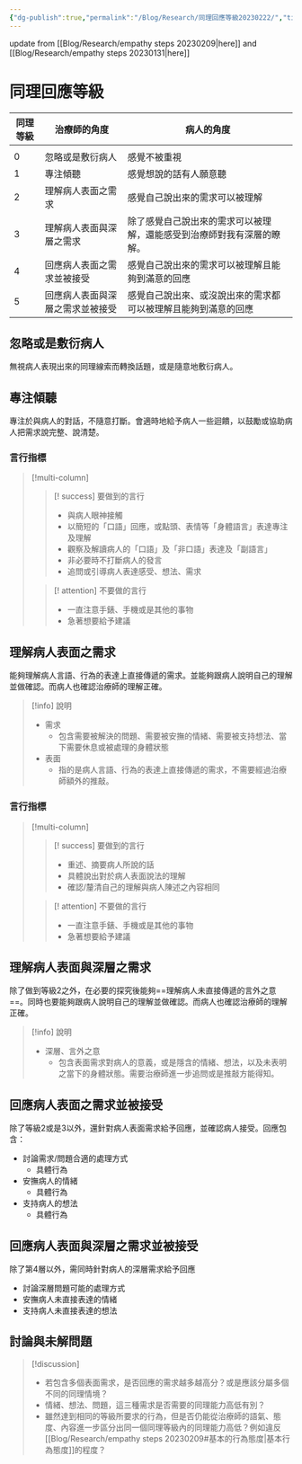 ```yaml
---
{"dg-publish":true,"permalink":"/Blog/Research/同理回應等級20230222/","title":"同理回應等級","tags":["blog","empathy/course","manuscript","ideas"]}
---
```



update from [[Blog/Research/empathy steps 20230209\|here]] and [[Blog/Research/empathy steps 20230131\|here]]

# 同理回應等級

| 同理等級 | 治療師的角度           | 病人的角度                               |
| ---- | ---------------- | ----------------------------------- |
|      |                  |                                     |
| 0    | 忽略或是敷衍病人         | 感覺不被重視                              |
| 1    | 專注傾聽             | 感覺想說的話有人願意聽                         |
| 2    | 理解病人表面之需求        | 感覺自己說出來的需求可以被理解                     |
| 3    | 理解病人表面與深層之需求     | 除了感覺自己說出來的需求可以被理解，還能感受到治療師對我有深層的瞭解。 |
| 4    | 回應病人表面之需求並被接受    | 感覺自己說出來的需求可以被理解且能夠到滿意的回應            |
| 5    | 回應病人表面與深層之需求並被接受 | 感覺自己說出來、或沒說出來的需求都可以被理解且能夠到滿意的回應     |

## 忽略或是敷衍病人

無視病人表現出來的同理線索而轉換話題，或是隨意地敷衍病人。


## 專注傾聽

專注於與病人的對話，不隨意打斷。會適時地給予病人一些迴饋，以鼓勵或協助病人把需求說完整、說清楚。

### 言行指標

> [!multi-column]
> 
>> [! success] 要做到的言行
>> - 與病人眼神接觸
>> - 以簡短的「口語」回應，或點頭、表情等「身體語言」表達專注及理解
>> - 觀察及解讀病人的「口語」及「非口語」表達及「副語言」
>> - 非必要時不打斷病人的發言
>> - 追問或引導病人表達感受、想法、需求
>
>> [! attention] 不要做的言行
>> - 一直注意手錶、手機或是其他的事物
>> - 急著想要給予建議


## 理解病人表面之需求

能夠理解病人言語、行為的表達上直接傳遞的需求。並能夠跟病人說明自己的理解並做確認。而病人也確認治療師的理解正確。


> [!info] 說明
> - 需求
>     - 包含需要被解決的問題、需要被安撫的情緒、需要被支持想法、當下需要休息或被處理的身體狀態
> - 表面
>     - 指的是病人言語、行為的表達上直接傳遞的需求，不需要經過治療師額外的推敲。

### 言行指標

> [!multi-column]
> 
>> [! success] 要做到的言行
>> - 重述、摘要病人所說的話
>> - 具體說出對於病人表面說法的理解
>> - 確認/釐清自己的理解與病人陳述之內容相同
>
>> [! attention] 不要做的言行
>> - 一直注意手錶、手機或是其他的事物
>> - 急著想要給予建議


## 理解病人表面與深層之需求

除了做到等級2之外，在必要的探究後能夠==理解病人未直接傳遞的言外之意==。同時也要能夠跟病人說明自己的理解並做確認。而病人也確認治療師的理解正確。

> [!info] 說明
> - 深層、言外之意
>     - 包含表面需求對病人的意義，或是隱含的情緒、想法，以及未表明之當下的身體狀態。需要治療師進一步追問或是推敲方能得知。

## 回應病人表面之需求並被接受

除了等級2或是3以外，還針對病人表面需求給予回應，並確認病人接受。回應包含：

- 討論需求/問題合適的處理方式
  - 具體行為
- 安撫病人的情緒
  - 具體行為
- 支持病人的想法
  - 具體行為

## 回應病人表面與深層之需求並被接受

除了第4層以外，需同時針對病人的深層需求給予回應

- 討論深層問題可能的處理方式
- 安撫病人未直接表達的情緒
- 支持病人未直接表達的想法

## 討論與未解問題

> [!discussion]
>
> - 若包含多個表面需求，是否回應的需求越多越高分？或是應該分屬多個不同的同理情境？
> - 情緒、想法、問題，這三種需求是否需要的同理能力高低有別？
> - 雖然達到相同的等級所要求的行為，但是否仍能從治療師的語氣、態度、內容進一步區分出同一個同理等級內的同理能力高低？例如違反[[Blog/Research/empathy steps 20230209#基本的行為態度\|基本行為態度]]的程度？
